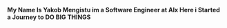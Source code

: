 **My Name Is Yakob Mengistu im a Software Engineer at Alx
Here i Started a Journey to DO BIG THINGS**
